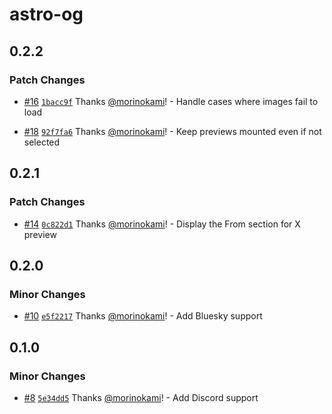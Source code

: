 # astro-og

## 0.2.2

### Patch Changes

- [#16](https://github.com/morinokami/astro-og/pull/16) [`1bacc9f`](https://github.com/morinokami/astro-og/commit/1bacc9f3841a8d52ba3c1d2b09c9241342eea84b) Thanks [@morinokami](https://github.com/morinokami)! - Handle cases where images fail to load

- [#18](https://github.com/morinokami/astro-og/pull/18) [`92f7fa6`](https://github.com/morinokami/astro-og/commit/92f7fa6d88286d4f196ad8a62209e4e1a53577ab) Thanks [@morinokami](https://github.com/morinokami)! - Keep previews mounted even if not selected

## 0.2.1

### Patch Changes

- [#14](https://github.com/morinokami/astro-og/pull/14) [`0c822d1`](https://github.com/morinokami/astro-og/commit/0c822d159949fe0b1fe124ecee5c7fdcfe4ce098) Thanks [@morinokami](https://github.com/morinokami)! - Display the From section for X preview

## 0.2.0

### Minor Changes

- [#10](https://github.com/morinokami/astro-og/pull/10) [`e5f2217`](https://github.com/morinokami/astro-og/commit/e5f2217b9c6077c0b7ddce91061506534df9df35) Thanks [@morinokami](https://github.com/morinokami)! - Add Bluesky support

## 0.1.0

### Minor Changes

- [#8](https://github.com/morinokami/astro-og/pull/8) [`5e34dd5`](https://github.com/morinokami/astro-og/commit/5e34dd50a48226ac29fa40da4bc253a4b6e25a5d) Thanks [@morinokami](https://github.com/morinokami)! - Add Discord support
